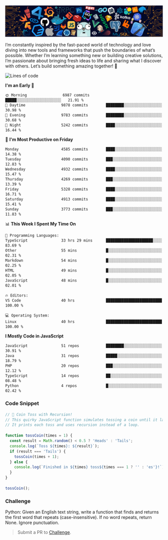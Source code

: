 ![](https://github.com/0x3EF8/0x3EF8/raw/main/images/header_.png)

I’m constantly inspired by the fast-paced world of technology and love diving into new tools and frameworks that push the boundaries of what’s possible. Whether I’m learning something new or building creative solutions, I’m passionate about bringing fresh ideas to life and sharing what I discover with others. Let’s build something amazing together! 🚀

<!--START_SECTION:header-->
![Lines of code](https://img.shields.io/badge/From%20Hello%20World%20I%27ve%20Written-23.0%20million%20lines%20of%20code-blue)

**I'm an Early 🐤** 

```text
🌞 Morning                6987 commits        █████░░░░░░░░░░░░░░░░░░░░   21.91 % 
🌆 Daytime                9878 commits        ████████░░░░░░░░░░░░░░░░░   30.98 % 
🌃 Evening                9783 commits        ████████░░░░░░░░░░░░░░░░░   30.68 % 
🌙 Night                  5242 commits        ████░░░░░░░░░░░░░░░░░░░░░   16.44 % 
```
📅 **I'm Most Productive on Friday** 

```text
Monday                   4585 commits        ████░░░░░░░░░░░░░░░░░░░░░   14.38 % 
Tuesday                  4090 commits        ███░░░░░░░░░░░░░░░░░░░░░░   12.83 % 
Wednesday                4932 commits        ████░░░░░░░░░░░░░░░░░░░░░   15.47 % 
Thursday                 4269 commits        ███░░░░░░░░░░░░░░░░░░░░░░   13.39 % 
Friday                   5328 commits        ████░░░░░░░░░░░░░░░░░░░░░   16.71 % 
Saturday                 4913 commits        ████░░░░░░░░░░░░░░░░░░░░░   15.41 % 
Sunday                   3773 commits        ███░░░░░░░░░░░░░░░░░░░░░░   11.83 % 
```


📊 **This Week I Spent My Time On** 

```text
💬 Programming Languages: 
TypeScript               33 hrs 29 mins      █████████████████████░░░░   83.69 % 
Other                    55 mins             █░░░░░░░░░░░░░░░░░░░░░░░░   02.31 % 
Markdown                 54 mins             █░░░░░░░░░░░░░░░░░░░░░░░░   02.25 % 
HTML                     49 mins             █░░░░░░░░░░░░░░░░░░░░░░░░   02.05 % 
JavaScript               48 mins             █░░░░░░░░░░░░░░░░░░░░░░░░   02.01 % 

🔥 Editors: 
VS Code                  40 hrs              █████████████████████████   100.00 % 

💻 Operating System: 
Linux                    40 hrs              █████████████████████████   100.00 % 
```

**I Mostly Code in JavaScript** 

```text
JavaScript               51 repos            ████████░░░░░░░░░░░░░░░░░   30.91 % 
Java                     31 repos            █████░░░░░░░░░░░░░░░░░░░░   18.79 % 
PHP                      20 repos            ███░░░░░░░░░░░░░░░░░░░░░░   12.12 % 
TypeScript               14 repos            ██░░░░░░░░░░░░░░░░░░░░░░░   08.48 % 
Python                   4 repos             █░░░░░░░░░░░░░░░░░░░░░░░░   02.42 % 
```




<!--END_SECTION:header-->

<!--START_SECTION:footer-->
### Code Snippet
```js
// 🎲 Coin Toss with Recursion!
// This quirky JavaScript function simulates tossing a coin until it lands on 'Heads'.
// It prints each toss and uses recursion instead of a loop.

function tossCoin(times = 1) {
  const result = Math.random() < 0.5 ? 'Heads' : 'Tails';
  console.log(`Toss ${times}: ${result}`);
  if (result === 'Tails') {
    tossCoin(times + 1);
  } else {
    console.log(`Finished in ${times} toss${times === 1 ? '' : 'es'}!`);
  }
}

tossCoin();
```
### Challenge
Python: Given an English text string, write a function that finds and returns the first word that repeats (case-insensitive). If no word repeats, return None. Ignore punctuation.
<!--END_SECTION:footer-->
> Submit a PR to [Challenge](https://github.com/mrepol742/challenge/fork).
